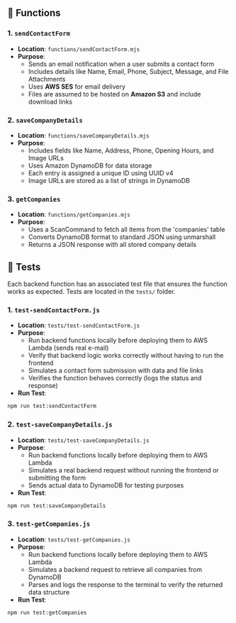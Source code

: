 ## 🚀 Functions

### 1. `sendContactForm`

- **Location**: `functions/sendContactForm.mjs`
- **Purpose**:
  - Sends an email notification when a user submits a contact form
  - Includes details like Name, Email, Phone, Subject, Message, and File Attachments
  - Uses **AWS SES** for email delivery
  - Files are assumed to be hosted on **Amazon S3** and include download links

### 2. `saveCompanyDetails`

- **Location**: `functions/saveCompanyDetails.mjs`
- **Purpose**:
  - Includes fields like Name, Address, Phone, Opening Hours, and Image URLs
  - Uses Amazon DynamoDB for data storage
  - Each entry is assigned a unique ID using UUID v4
  - Image URLs are stored as a list of strings in DynamoDB

### 3. `getCompanies`

- **Location**: `functions/getCompanies.mjs`
- **Purpose**:
  - Uses a ScanCommand to fetch all items from the 'companies' table
  - Converts DynamoDB format to standard JSON using unmarshall
  - Returns a JSON response with all stored company details

## 🧪 Tests

Each backend function has an associated test file that ensures the function works as expected. Tests are located in the `tests/` folder.

### 1. `test-sendContactForm.js`

- **Location**: `tests/test-sendContactForm.js`
- **Purpose**:
  - Run backend functions locally before deploying them to AWS Lambda (sends real e-mail)
  - Verify that backend logic works correctly without having to run the frontend
  - Simulates a contact form submission with data and file links
  - Verifies the function behaves correctly (logs the status and response)
- **Run Test**:

```bash
npm run test:sendContactForm
```

### 2. `test-saveCompanyDetails.js`

- **Location**: `tests/test-saveCompanyDetails.js`
- **Purpose**:
  - Run backend functions locally before deploying them to AWS Lambda
  - Simulates a real backend request without running the frontend or submitting the form
  - Sends actual data to DynamoDB for testing purposes
- **Run Test**:

```bash
npm run test:saveCompanyDetails
```

### 3. `test-getCompanies.js`

- **Location**: `tests/test-getCompanies.js`
- **Purpose**:
  - Run backend functions locally before deploying them to AWS Lambda
  - Simulates a backend request to retrieve all companies from DynamoDB
  - Parses and logs the response to the terminal to verify the returned data structure
- **Run Test**:

```bash
npm run test:getCompanies
```
